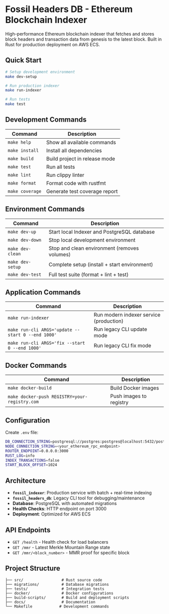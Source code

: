 # Fossil Headers DB - Ethereum Blockchain Indexer

High-performance Ethereum blockchain indexer that fetches and stores block headers and transaction data from genesis to the latest block. Built in Rust for production deployment on AWS ECS.

## Quick Start

```bash
# Setup development environment
make dev-setup

# Run production indexer
make run-indexer

# Run tests
make test
```

## Development Commands

| Command | Description |
|---------|-------------|
| `make help` | Show all available commands |
| `make install` | Install all dependencies |
| `make build` | Build project in release mode |
| `make test` | Run all tests |
| `make lint` | Run clippy linter |
| `make format` | Format code with rustfmt |
| `make coverage` | Generate test coverage report |

## Environment Commands

| Command | Description |
|---------|-------------|
| `make dev-up` | Start local Indexer and PostgreSQL database |
| `make dev-down` | Stop local development environment |
| `make dev-clean` | Stop and clean environment (removes volumes) |
| `make dev-setup` | Complete setup (install + start environment) |
| `make dev-test` | Full test suite (format + lint + test) |

## Application Commands

| Command | Description |
|---------|-------------|
| `make run-indexer` | Run modern indexer service (production) |
| `make run-cli ARGS='update --start 0 --end 1000'` | Run legacy CLI update mode |
| `make run-cli ARGS='fix --start 0 --end 1000'` | Run legacy CLI fix mode |

## Docker Commands

| Command | Description |
|---------|-------------|
| `make docker-build` | Build Docker images |
| `make docker-push REGISTRY=your-registry.com` | Push images to registry |

## Configuration

Create `.env` file:
```bash
DB_CONNECTION_STRING=postgresql://postgres:postgres@localhost:5432/postgres
NODE_CONNECTION_STRING=<your_ethereum_rpc_endpoint>
ROUTER_ENDPOINT=0.0.0.0:3000
RUST_LOG=info
INDEX_TRANSACTIONS=false
START_BLOCK_OFFSET=1024
```

## Architecture

- **`fossil_indexer`**: Production service with batch + real-time indexing
- **`fossil_headers_db`**: Legacy CLI tool for debugging/maintenance
- **Database**: PostgreSQL with automated migrations
- **Health Checks**: HTTP endpoint on port 3000
- **Deployment**: Optimized for AWS ECS

## API Endpoints

- `GET /health` - Health check for load balancers
- `GET /mmr` - Latest Merkle Mountain Range state
- `GET /mmr/<block_number>` - MMR proof for specific block

## Project Structure

```
├── src/                 # Rust source code
├── migrations/          # Database migrations
├── tests/               # Integration tests
├── docker/              # Docker configurations
├── build-scripts/       # Build and deployment scripts
├── docs/                # Documentation
└── Makefile            # Development commands
```
